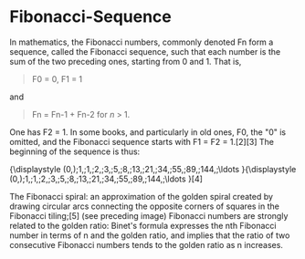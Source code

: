 # Fibonacci-Sequence

In mathematics, the Fibonacci numbers, commonly denoted Fn form a sequence, called the Fibonacci sequence, such that each number is the sum of the two preceding ones, starting from 0 and 1. That is,

>F0 = 0, F1 = 1

and

>Fn = Fn-1 + Fn-2
for *n* > 1.

One has F2 = 1. In some books, and particularly in old ones, F0, the "0" is omitted, and the Fibonacci sequence starts with F1 = F2 = 1.[2][3] The beginning of the sequence is thus:

{\displaystyle (0,)\;1,\;1,\;2,\;3,\;5,\;8,\;13,\;21,\;34,\;55,\;89,\;144,\;\ldots }{\displaystyle (0,)\;1,\;1,\;2,\;3,\;5,\;8,\;13,\;21,\;34,\;55,\;89,\;144,\;\ldots }[4]

The Fibonacci spiral: an approximation of the golden spiral created by drawing circular arcs connecting the opposite corners of squares in the Fibonacci tiling;[5] (see preceding image)
Fibonacci numbers are strongly related to the golden ratio: Binet's formula expresses the nth Fibonacci number in terms of n and the golden ratio, and implies that the ratio of two consecutive Fibonacci numbers tends to the golden ratio as n increases.
